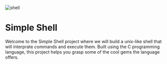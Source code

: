 ![shell](https://www.ansigarden.com/wp-content/uploads/edd/2017/04/Unix_Shell_Menu_Screen_cover.png)

# Simple Shell

Welcome to the Simple Shell project where we will build a unix-like shell that will interprate commands and execute them. Built using the C programming language, this project helps you grasp some of the cool gems the language offers. 

